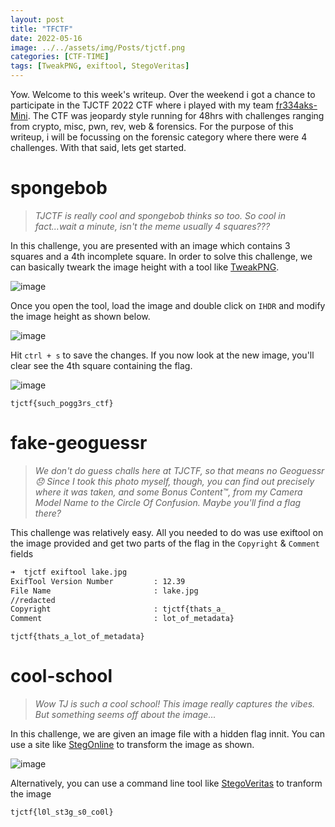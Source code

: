 ```yaml
---
layout: post
title: "TFCTF"
date: 2022-05-16
image: ../../assets/img/Posts/tjctf.png
categories: [CTF-TIME]
tags: [TweakPNG, exiftool, StegoVeritas]
---
```


Yow. Welcome to this week's writeup. Over the weekend i got a chance to participate in the TJCTF 2022 CTF where i played with my team [fr334aks-Mini](https://twitter.com/fr334aksmini). The CTF was jeopardy style running for 48hrs with challenges ranging from crypto, misc, pwn, rev, web & forensics. For the purpose of this writeup, i will be focussing on the forensic category where there were 4 challenges. With that said, lets get started.

# spongebob

> _TJCTF is really cool and spongebob thinks so too. So cool in fact...wait a minute, isn't the meme usually 4 squares???_

In this challenge, you are presented with an image which contains 3 squares and a 4th incomplete square. In order to solve this challenge, we can basically tweark the image height with a tool like [TweakPNG](http://entropymine.com/jason/tweakpng/).

![image](https://user-images.githubusercontent.com/58165365/168413941-d77c34df-450b-4ee0-afa3-685da18cbcc7.png)

Once you open the tool, load the image and double click on `IHDR` and modify the image height as shown below.

![image](https://user-images.githubusercontent.com/58165365/168650334-ca82d860-6be2-43e2-b6cd-85b3d050e85f.png)

Hit `ctrl + s` to save the changes. If you now look at the new image, you'll clear see the 4th square containing the flag.

![image](https://user-images.githubusercontent.com/58165365/168651097-927bad6e-9757-44ec-ac24-1d95cba2c326.png)

`tjctf{such_pogg3rs_ctf}`

# fake-geoguessr

> _We don't do guess challs here at TJCTF, so that means no Geoguessr 😞 Since I took this photo myself, though, you can find out precisely where it was taken, and some Bonus Content™️, from my Camera Model Name to the Circle Of Confusion. Maybe you'll find a flag there?_

This challenge was relatively easy. All you needed to do was use exiftool on the image provided and get two parts of the flag in the `Copyright` & `Comment` fields

```bash
➜  tjctf exiftool lake.jpg
ExifTool Version Number         : 12.39
File Name                       : lake.jpg
//redacted
Copyright                       : tjctf{thats_a_
Comment                         : lot_of_metadata}
```

`tjctf{thats_a_lot_of_metadata}`

# cool-school

> _Wow TJ is such a cool school! This image really captures the vibes. But something seems off about the image..._

In this challenge, we are given an image file with a hidden flag innit. You can use a site like [StegOnline](https://stegonline.georgeom.net/upload) to transform the image as shown.

![image](https://user-images.githubusercontent.com/58165365/168491297-764f0386-1bc4-4fd7-9791-983ef1d3888f.png)

Alternatively, you can use a command line tool like [StegoVeritas](https://github.com/bannsec/stegoVeritas) to tranform the image

`tjctf{l0l_st3g_s0_co0l}`

